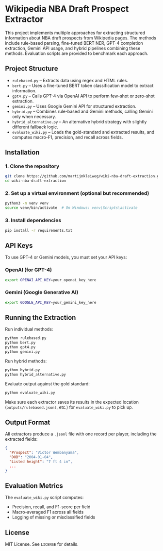 # Wikipedia NBA Draft Prospect Extractor

This project implements multiple approaches for extracting structured information about NBA draft prospects from Wikipedia pages. The methods include rule-based parsing, fine-tuned BERT NER, GPT-4 completion extraction, Gemini API usage, and hybrid pipelines combining these methods. Evaluation scripts are provided to benchmark each approach.

## Project Structure

- `rulebased.py` – Extracts data using regex and HTML rules.
- `bert.py` – Uses a fine-tuned BERT token classification model to extract information.
- `gpt4.py` – Calls GPT-4 via OpenAI API to perform few-shot or zero-shot extraction.
- `gemini.py` – Uses Google Gemini API for structured extraction.
- `hybrid.py` – Combines rule-based and Gemini methods, calling Gemini only when necessary.
- `hybrid_alternative.py` – An alternative hybrid strategy with slightly different fallback logic.
- `evaluate_wiki.py` – Loads the gold-standard and extracted results, and computes macro-F1, precision, and recall across fields.

## Installation

### 1. Clone the repository

```bash
git clone https://github.com/martijnkleiweg/wiki-nba-draft-extraction.git
cd wiki-nba-draft-extraction
```

### 2. Set up a virtual environment (optional but recommended)

```bash
python3 -m venv venv
source venv/bin/activate  # On Windows: venv\Scripts\activate
```

### 3. Install dependencies

```bash
pip install -r requirements.txt
```

## API Keys

To use GPT-4 or Gemini models, you must set your API keys:

### OpenAI (for GPT-4)

```bash
export OPENAI_API_KEY=your_openai_key_here
```

### Gemini (Google Generative AI)

```bash
export GOOGLE_API_KEY=your_gemini_key_here
```

## Running the Extraction

Run individual methods:

```bash
python rulebased.py
python bert.py
python gpt4.py
python gemini.py
```

Run hybrid methods:

```bash
python hybrid.py
python hybrid_alternative.py
```

Evaluate output against the gold standard:

```bash
python evaluate_wiki.py
```

Make sure each extractor saves its results in the expected location (`outputs/rulebased.jsonl`, etc.) for `evaluate_wiki.py` to pick up.

## Output Format

All extractors produce a `.jsonl` file with one record per player, including the extracted fields:

```json
{
  "Prospect": "Victor Wembanyama",
  "DOB": "2004-01-04",
  "Listed height": "7 ft 4 in",
  ...
}
```

## Evaluation Metrics

The `evaluate_wiki.py` script computes:
- Precision, recall, and F1-score per field
- Macro-averaged F1 across all fields
- Logging of missing or misclassified fields

## License

MIT License. See `LICENSE` for details.
